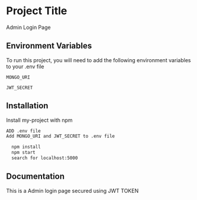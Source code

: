 
# Project Title

Admin Login Page


## Environment Variables

To run this project, you will need to add the following environment variables to your .env file

`MONGO_URI`

`JWT_SECRET`


## Installation

Install my-project with npm

```bash
ADD .env file
Add MONGO_URI and JWT_SECRET to .env file

  npm install
  npm start
  search for localhost:5000
```
## Documentation

This is a Admin login page secured using JWT TOKEN

